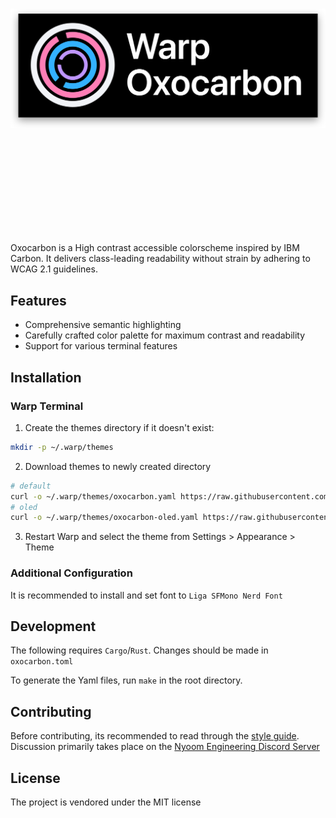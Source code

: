 # <img src="./assets/output-3840x1330-shadow.png"> 

<figure>
  <img alt="" src="https://github.com/user-attachments/assets/4009fca3-ce17-408c-b010-1f5375d69377" />
</figure>

<br>
<br>

<figure>
  <img alt="" src="https://github.com/user-attachments/assets/25247afb-88dc-457e-b513-fc9508b7a968" />
</figure>

<br>
<br>

Oxocarbon is a High contrast accessible colorscheme inspired by IBM Carbon. It delivers class-leading readability without strain by adhering to WCAG 2.1 guidelines.

## Features

- Comprehensive semantic highlighting
- Carefully crafted color palette for maximum contrast and readability
- Support for various terminal features

## Installation

### Warp Terminal

1. Create the themes directory if it doesn't exist:

```bash
mkdir -p ~/.warp/themes
```

2. Download themes to newly created directory

```bash
# default
curl -o ~/.warp/themes/oxocarbon.yaml https://raw.githubusercontent.com/nyoom-engineering/oxocarbon-warp/main/themes/oxocarbon.yaml
# oled
curl -o ~/.warp/themes/oxocarbon-oled.yaml https://raw.githubusercontent.com/nyoom-engineering/oxocarbon-warp/main/themes/oxocarbon-oled.yaml
```

3. Restart Warp and select the theme from Settings > Appearance > Theme

### Additional Configuration

It is recommended to install and set font to `Liga SFMono Nerd Font` 

## Development

The following requires `Cargo`/`Rust`. Changes should be made in `oxocarbon.toml`

To generate the Yaml files, run `make` in the root directory.

## Contributing

Before contributing, its recommended to read through the [style guide](https://github.com/nyoom-engineering/oxocarbon/blob/main/docs/style-guide.md). Discussion primarily takes place on the [Nyoom Engineering Discord Server](https://discord.gg/M528tDKXRG)

## License

The project is vendored under the MIT license
